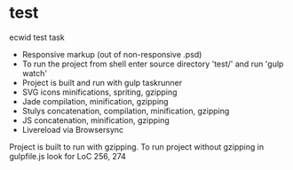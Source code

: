 # test
ecwid test task

- Responsive markup (out of non-responsive .psd)
- To run the project from shell enter source directory 'test/' and run 'gulp watch'
- Project is built and run with gulp taskrunner
- SVG icons minifications, spriting, gzipping
- Jade compilation, minification, gzipping
- Stulys concatenation, compilation, minification, gzipping
- JS concatenation, minification, gzipping
- Livereload via Browsersync

Project is built to run with gzipping. To run project without gzipping in gulpfile.js look for LoC 256, 274

